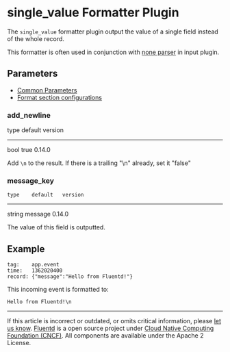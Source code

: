 # single\_value Formatter Plugin

The `single_value` formatter plugin output the value of a single field
instead of the whole record.

This formatter is often used in conjunction with [none parser](/articles/parser_none.md) in input plugin.


## Parameters

-   [Common Parameters](/configuration/plugin-common-parameters.md)
-   [Format section configurations](/configuration/format-section.md)


### add\_newline

   type   default   version
  ------ --------- ---------
   bool    true     0.14.0

Add `\n` to the result. If there is a trailing "\\n" already, set it
"false"


### message\_key

    type    default   version
  -------- --------- ---------
   string   message   0.14.0

The value of this field is outputted.


## Example

``` {.CodeRay}
tag:    app.event
time:   1362020400
record: {"message":"Hello from Fluentd!"}
```

This incoming event is formatted to:

``` {.CodeRay}
Hello from Fluentd!\n
```


------------------------------------------------------------------------

If this article is incorrect or outdated, or omits critical information, please [let us know](https://github.com/fluent/fluentd-docs/issues?state=open).
[Fluentd](http://www.fluentd.org/) is a open source project under [Cloud Native Computing Foundation (CNCF)](https://cncf.io/). All components are available under the Apache 2 License.
